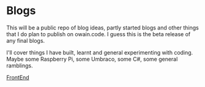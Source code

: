 # Blogs
This will be a public repo of blog ideas, partly started blogs and other things that I do plan to publish on owain.code. I guess this is the beta release of any final blogs. 

I'll cover things I have built, learnt and general experimenting with coding. Maybe some Raspberry Pi, some Umbraco, some C#, some general ramblings. 

[FrontEnd](/FrontEnd)
